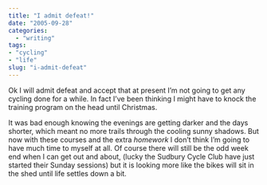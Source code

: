 ```yaml
---
title: "I admit defeat!"
date: "2005-09-28"
categories: 
  - "writing"
tags:
- "cycling"
- "life"
slug: "i-admit-defeat"
---
```


Ok I will admit defeat and accept that at present I’m not going to get any cycling done for a while. In fact I’ve been thinking I might have to knock the training program on the head until Christmas.
  
It was bad enough knowing the evenings are getting darker and the days shorter, which meant no more trails through the cooling sunny shadows. But now with these courses and the extra _homework_ I don’t think I’m going to have much time to myself at all. Of course there will still be the odd week end when I can get out and about, (lucky the Sudbury Cycle Club have just started their Sunday sessions) but it is looking more like the bikes will sit in the shed until life settles down a bit.
